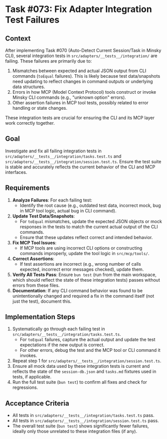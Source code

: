 # Task #073: Fix Adapter Integration Test Failures

## Context

After implementing Task #070 (Auto-Detect Current Session/Task in Minsky CLI), several integration tests in `src/adapters/__tests__/integration/` are failing. These failures are primarily due to:

1.  Mismatches between expected and actual JSON output from CLI commands (`toEqual` failures). This is likely because test data/snapshots need updating to reflect changes in command outputs or underlying data structures.
2.  Errors in how MCP (Model Context Protocol) tools construct or invoke Minsky CLI commands (e.g., "unknown option" errors).
3.  Other assertion failures in MCP tool tests, possibly related to error handling or state changes.

These integration tests are crucial for ensuring the CLI and its MCP layer work correctly together.

## Goal

Investigate and fix all failing integration tests in `src/adapters/__tests__/integration/tasks.test.ts` and `src/adapters/__tests__/integration/session.test.ts`. Ensure the test suite is stable and accurately reflects the current behavior of the CLI and MCP interfaces.

## Requirements

1.  **Analyze Failures**: For each failing test:
    - Identify the root cause (e.g., outdated test data, incorrect mock, bug in MCP tool logic, actual bug in CLI command).
2.  **Update Test Data/Snapshots**:
    - For `toEqual` mismatches, update the expected JSON objects or mock responses in the tests to match the current actual output of the CLI commands.
    - Ensure that these updates reflect correct and intended behavior.
3.  **Fix MCP Tool Issues**:
    - If MCP tools are using incorrect CLI options or constructing commands improperly, update the tool logic in `src/mcp/tools/`.
4.  **Correct Assertions**:
    - If test assertions are incorrect (e.g., wrong number of calls expected, incorrect error messages checked), update them.
5.  **Verify All Tests Pass**: Ensure `bun test` (run from the main workspace, which should reflect the state of these integration tests) passes without errors from these files.
6.  **Documentation**: If any CLI command behavior was found to be unintentionally changed and required a fix in the command itself (not just the test), document this.

## Implementation Steps

1.  Systematically go through each failing test in `src/adapters/__tests__/integration/tasks.test.ts`.
    - For `toEqual` failures, capture the actual output and update the test expectations if the new output is correct.
    - For other errors, debug the test and the MCP tool or CLI command it invokes.
2.  Repeat step 1 for `src/adapters/__tests__/integration/session.test.ts`.
3.  Ensure all mock data used by these integration tests is current and reflects the state of the `session-db.json` and `tasks.md` fixtures used in tests, if applicable.
4.  Run the full test suite (`bun test`) to confirm all fixes and check for regressions.

## Acceptance Criteria

- All tests in `src/adapters/__tests__/integration/tasks.test.ts` pass.
- All tests in `src/adapters/__tests__/integration/session.test.ts` pass.
- The overall test suite (`bun test`) shows significantly fewer failures, ideally only those unrelated to these integration files (if any).
